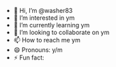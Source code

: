 - 👋 Hi, I’m @washer83
- 👀 I’m interested in ym
- 🌱 I’m currently learning ym
- 💞️ I’m looking to collaborate on ym
- 📫 How to reach me ym
- 😄 Pronouns: y/m
- ⚡ Fun fact: 

<!---
washer83/washer83 is a ✨ special ✨ repository because its `README.md` (this file) appears on your GitHub profile.
You can click the Preview link to take a look at your changes.
--->
